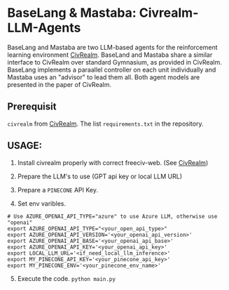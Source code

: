 # BaseLang & Mastaba: Civrealm-LLM-Agents
BaseLang and Mastaba are two LLM-based agents for the reinforcement learning environment [CivRealm](https://www.github.com/bigai-ai/civrealm). BaseLand and Mastaba share a similar interface to CivRealm over standard Gymnasium, as provided in CivRealm. BaseLang implements a paraallel controller on each unit individually and Mastaba uses an "advisor" to lead them all. Both agent models are presented in the paper of CivRealm.

## Prerequisit
`civrealm` from [CivRealm](https://www.github.com/bigai-ai/civrealm).
The list `requirements.txt` in the repository.

## USAGE:
1. Install civrealm properly with correct freeciv-web. (See [CivRealm](https://www.github.com/bigai-ai/civrealm))

2. Prepare the LLM's to use (GPT api key or local LLM URL)

3. Prepare a `PINECONE` API Key.

4. Set env varibles.

```
# Use AZURE_OPENAI_API_TYPE="azure" to use Azure LLM, otherwise use "openai"
export AZURE_OPENAI_API_TYPE="<your_open_api_type>"
export AZURE_OPENAI_API_VERSION='<your_openai_api_version>'
export AZURE_OPENAI_API_BASE='<your_openai_api_base>'
export AZURE_OPENAI_API_KEY='<your_openai_api_key>'
export LOCAL_LLM_URL='<if_need_local_llm_inference>'
export MY_PINECONE_API_KEY='<your_pinecone_api_key>'
export MY_PINECONE_ENV='<your_pinecone_env_name>'
```

5. Execute the code.
`python main.py`
